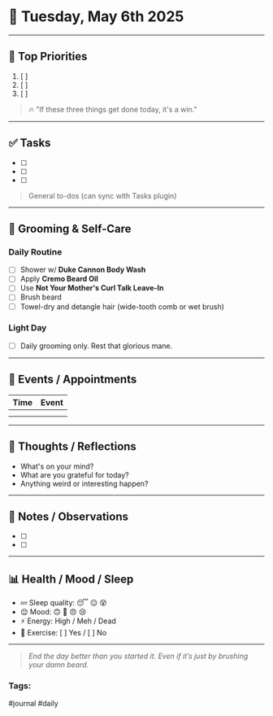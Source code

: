 # 📅 Tuesday, May 6th 2025

---

## 🌟 Top Priorities
1. [ ] 
2. [ ] 
3. [ ] 

> 🔥 "If these three things get done today, it's a win."

---

## ✅ Tasks
- [ ] 
- [ ] 
- [ ] 
> General to-dos (can sync with Tasks plugin)

---

## 🧼 Grooming & Self-Care

### Daily Routine
- [ ] Shower w/ **Duke Cannon Body Wash**
- [ ] Apply **Cremo Beard Oil**
- [ ] Use **Not Your Mother's Curl Talk Leave-In**
- [ ] Brush beard
- [ ] Towel-dry and detangle hair (wide-tooth comb or wet brush)

### Light Day
- [ ] Daily grooming only. Rest that glorious mane.

---

## 📆 Events / Appointments
| Time | Event |
|------|-------|
|      |       |
|      |       |

---

## 🧠 Thoughts / Reflections
- What's on your mind?
- What are you grateful for today?
- Anything weird or interesting happen?

---

## 💬 Notes / Observations
- [ ] 
- [ ] 

---

## 📊 Health / Mood / Sleep
- 💤 Sleep quality: 😴 😐 😵  
- 😌 Mood: 🙃 🙂 😠 😢  
- ⚡ Energy: High / Meh / Dead  
- 🏃 Exercise: [ ] Yes / [ ] No

---

> *End the day better than you started it. Even if it’s just by brushing your damn beard.*

### Tags:
#journal #daily